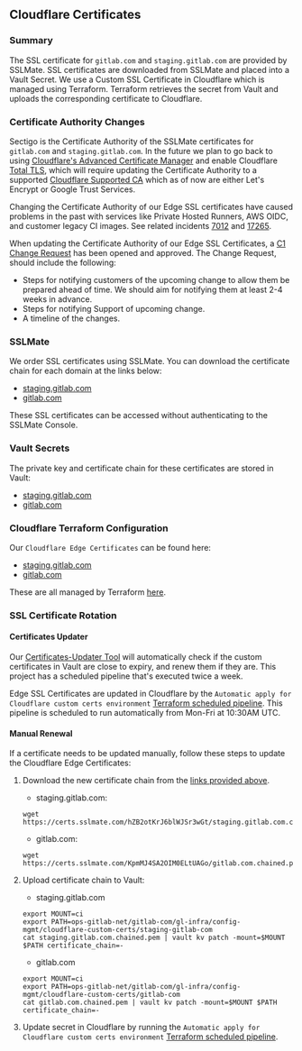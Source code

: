 ## Cloudflare Certificates

### Summary

The SSL certificate for `gitlab.com` and `staging.gitlab.com` are provided by SSLMate. SSL certificates are downloaded from SSLMate and placed into a Vault Secret. We use a Custom SSL Certificate in Cloudflare which is managed using Terraform. Terraform retrieves the secret from Vault and uploads the corresponding certificate to Cloudflare.

### Certificate Authority Changes

Sectigo is the Certificate Authority of the SSLMate certificates for `gitlab.com` and `staging.gitlab.com`. In the future we plan to go back to using [Cloudflare's Advanced Certificate Manager](https://developers.cloudflare.com/ssl/edge-certificates/advanced-certificate-manager/) and enable Cloudflare [Total TLS](https://developers.cloudflare.com/ssl/edge-certificates/additional-options/total-tls/), which will require updating the Certificate Authority to a supported [Cloudflare Supported CA](https://developers.cloudflare.com/ssl/reference/certificate-authorities/) which as of now are either Let's Encrypt or Google Trust Services.

Changing the Certificate Authority of our Edge SSL certificates have caused problems in the past with services like Private Hosted Runners, AWS OIDC, and customer legacy CI images. See related incidents [7012](https://gitlab.com/gitlab-com/gl-infra/production/-/issues/7012) and [17265](https://gitlab.com/gitlab-com/gl-infra/production/-/issues/17265).

When updating the Certificate Authority of our Edge SSL Certificates, a [C1 Change Request](https://handbook.gitlab.com/handbook/engineering/infrastructure/change-management/#criticality-1) has been opened and approved.
The Change Request, should include the following:

- Steps for notifying customers of the upcoming change to allow them be prepared ahead of time. We should aim for notifying them at least 2-4 weeks in advance.
- Steps for notifying Support of upcoming change.
- A timeline of the changes.

### SSLMate

We order SSL certificates using SSLMate. You can download the certificate chain for each domain at the links below:

- [staging.gitlab.com](https://certs.sslmate.com/hZB2otKrJ6blWJSr3wGt/staging.gitlab.com.chained.pem)
- [gitlab.com](https://certs.sslmate.com/KpmMJ4SA2OIM0ELtUAGo/gitlab.com.chained.pem)

These SSL certificates can be accessed without authenticating to the SSLMate Console.

### Vault Secrets

The private key and certificate chain for these certificates are stored in Vault:

- [staging.gitlab.com](https://vault.gitlab.net/ui/vault/secrets/ci/kv/ops-gitlab-net%2Fgitlab-com%2Fgl-infra%2Fconfig-mgmt%2Fcloudflare-custom-certs%2Fstaging-gitlab-com/details?version=1)
- [gitlab.com](https://vault.gitlab.net/ui/vault/secrets/ci/kv/ops-gitlab-net%2Fgitlab-com%2Fgl-infra%2Fconfig-mgmt%2Fcloudflare-custom-certs%2Fgitlab-com/details?version=1)

### Cloudflare Terraform Configuration

Our `Cloudflare Edge Certificates` can be found here:

- [staging.gitlab.com](https://dash.cloudflare.com/852e9d53d0f8adbd9205389356f2303d/staging.gitlab.com/ssl-tls/edge-certificates)
- [gitlab.com](https://dash.cloudflare.com/852e9d53d0f8adbd9205389356f2303d/gitlab.com/ssl-tls/edge-certificates)

These are all managed by Terraform
[here](https://ops.gitlab.net/gitlab-com/gl-infra/config-mgmt/-/blob/master/environments/cloudflare-custom-certs/certificates.tf).

### SSL Certificate Rotation

#### Certificates Updater

Our [Certificates-Updater Tool](https://gitlab.com/gitlab-com/gl-infra/certificates-updater) will automatically check if the custom certificates in Vault are close to expiry, and renew them if they are. This project has a scheduled pipeline that's executed twice a week.

Edge SSL Certificates are updated in Cloudflare by the `Automatic apply for Cloudflare custom certs environment` [Terraform scheduled pipeline](https://ops.gitlab.net/gitlab-com/gl-infra/config-mgmt/-/pipeline_schedules). This pipeline is scheduled to run automatically from Mon-Fri at 10:30AM UTC.

#### Manual Renewal

If a certificate needs to be updated manually, follow these steps to update the Cloudflare Edge Certificates:

1. Download the new certificate chain from the [links provided above](#sslmate).

    - staging.gitlab.com:

    ```
    wget https://certs.sslmate.com/hZB2otKrJ6blWJSr3wGt/staging.gitlab.com.chained.pem
    ```

      - gitlab.com:

    ```
    wget https://certs.sslmate.com/KpmMJ4SA2OIM0ELtUAGo/gitlab.com.chained.pem
    ```

2. Upload certificate chain to Vault:

    - staging.gitlab.com

    ```
    export MOUNT=ci
    export PATH=ops-gitlab-net/gitlab-com/gl-infra/config-mgmt/cloudflare-custom-certs/staging-gitlab-com
    cat staging.gitlab.com.chained.pem | vault kv patch -mount=$MOUNT $PATH certificate_chain=-
    ```

    - gitlab.com

    ```
    export MOUNT=ci
    export PATH=ops-gitlab-net/gitlab-com/gl-infra/config-mgmt/cloudflare-custom-certs/gitlab-com
    cat gitlab.com.chained.pem | vault kv patch -mount=$MOUNT $PATH certificate_chain=-
    ```

3. Update secret in Cloudflare by running the `Automatic apply for Cloudflare custom certs environment` [Terraform scheduled pipeline](https://ops.gitlab.net/gitlab-com/gl-infra/config-mgmt/-/pipeline_schedules).
